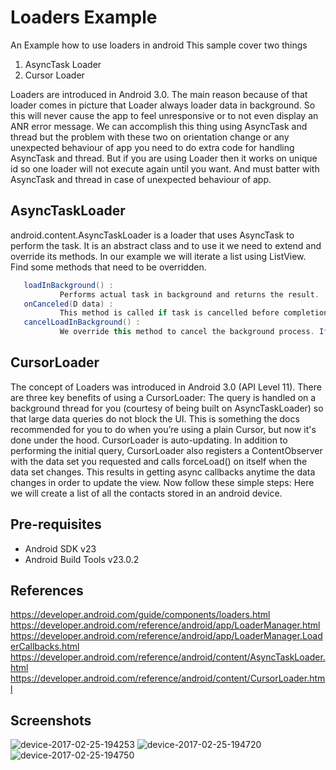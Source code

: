 Loaders Example 
===================================
An Example how to use loaders in android 
This sample cover two things 

1. AsyncTask Loader
2. Cursor Loader 

Loaders are introduced in Android 3.0. The main reason because of that loader comes in picture that Loader always loader data in background. So this will never cause the app to feel unresponsive or to not even display an ANR error message. We can accomplish this thing using AsyncTask and thread but the problem with these two on orientation change or any unexpected behaviour of app you need to do extra code for handling AsyncTask and thread. But if you are using Loader then it works on unique id so one loader will not execute again until you want. And must batter with AsyncTask and thread in case of unexpected behaviour of app.

AsyncTaskLoader
-------
android.content.AsyncTaskLoader<D> is a loader that uses AsyncTask to perform the task. It is an abstract class and to use it we need to extend and override its methods. In our example we will iterate a list using ListView.
 Find some methods that need to be overridden.

```Java
   loadInBackground() :
           Performs actual task in background and returns the result.
   onCanceled(D data) :
           This method is called if task is cancelled before completion. It is used to clean up data post cancellation.
   cancelLoadInBackground() :
           We override this method to cancel the background process. If there is no process in background, it is not going to be called.
```

CursorLoader
-------
 The concept of Loaders was introduced in Android 3.0 (API Level 11).
 There are three key benefits of using a CursorLoader:
 The query is handled on a background thread for you (courtesy of being built on AsyncTaskLoader)
 so that large data queries do not block the UI.
 This is something the docs recommended for you to do when you’re using a plain Cursor, but now it's done under the hood.
 CursorLoader is auto-updating. In addition to performing the initial query, CursorLoader also registers a ContentObserver
 with the data set you requested and calls forceLoad() on itself when the data set changes.
 This results in getting async callbacks anytime the data changes in order to update the view.
 Now follow these simple steps: Here we will create a list of all the contacts stored in an android device.

Pre-requisites
--------------

- Android SDK v23
- Android Build Tools v23.0.2

  

References
--------------
https://developer.android.com/guide/components/loaders.html
https://developer.android.com/reference/android/app/LoaderManager.html
https://developer.android.com/reference/android/app/LoaderManager.LoaderCallbacks.html
https://developer.android.com/reference/android/content/AsyncTaskLoader.html
https://developer.android.com/reference/android/content/CursorLoader.html


Screenshots
--------------
![device-2017-02-25-194253](https://cloud.githubusercontent.com/assets/7554816/23331828/dd301f56-fb93-11e6-919b-224df7e9529c.png)
![device-2017-02-25-194720](https://cloud.githubusercontent.com/assets/7554816/23331829/dd31480e-fb93-11e6-8ee6-8caf0d2126f5.png)
![device-2017-02-25-194750](https://cloud.githubusercontent.com/assets/7554816/23331830/dd36b5f0-fb93-11e6-9756-cd6d28110569.png)
